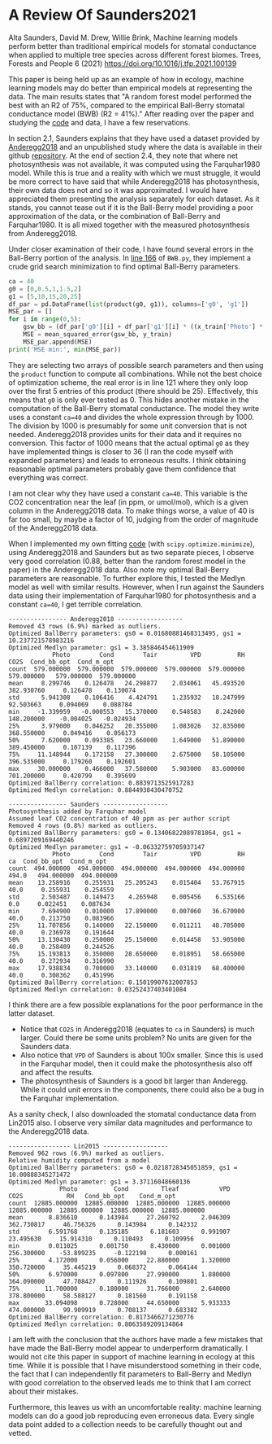 # A Review Of Saunders2021 

Alta Saunders, David M. Drew, Willie Brink, Machine learning models perform better than traditional empirical models for stomatal conductance when applied to multiple tree species across different forest biomes. Trees, Forests and People 6 (2021) https://doi.org/10.1016/j.tfp.2021.100139

This paper is being held up as an example of how in ecology, machine learning models may do better than empirical models at representing the data. The main results states that "A random forest model performed the best with an R2 of 75%, compared to the empirical Ball-Berry stomatal conductance model (BWB) (R2 = 41%)." After reading over the paper and studying the [code](https://github.com/altazietsman/ML-stomatal-conductance-models) and data, I have a few reservations.

In section 2.1, Saunders explains that they have used a dataset provided by [Anderegg2018](https://figshare.com/articles/dataset/AllData_EcologyLetters_Figshare_v1_3-18_csv/6066449/1) and an unpublished study where the data is available in their github [repository](https://github.com/altazietsman/ML-stomatal-conductance-models). At the end of section 2.4, they note that where net photosynthesis was not available, it was computed using the Farquhar1980 model. While this is true and a reality with which we must struggle, it would be more correct to have said that while Anderegg2018 has photosynthesis, their own data does not and so it was approximated. I would have appreciated them presenting the analysis separately for each dataset. As it stands, you cannot tease out if it is the Ball-Berry model providing a poor approximation of the data, or the combination of Ball-Berry and Farquhar1980. It is all mixed together with the measured photosynthesis from Anderegg2018.

Under closer examination of their code, I have found several errors in the Ball-Berry portion of the analysis. In [line 166](https://github.com/altazietsman/ML-stomatal-conductance-models/blob/master/Model%20development/BWB.py#L116) of ``BWB.py``, they implement a crude grid search minimization to find optimal Ball-Berry parameters.
```python
ca = 40
g0 = [0,0.5,1,1.5,2]
g1 = [5,10,15,20,25]
df_par = pd.DataFrame(list(product(g0, g1)), columns=['g0', 'g1'])
MSE_par = []
for i in range(0,5):
    gsw_bb = (df_par['g0'][i] + df_par['g1'][i] * ((x_train['Photo'] * x_train['RH']) / ca)) / 1000
    MSE = mean_squared_error(gsw_bb, y_train)
    MSE_par.append(MSE)
print('MSE min:', min(MSE_par))
```
They are selecting two arrays of possible search parameters and then using the ``product`` function to compute all combinations. While not the best choice of optimization scheme, the real error is in line 121 where they only loop over the first 5 entries of this product (there should be 25). Effectively, this means that ``g0`` is only ever tested as 0. This hides another mistake in the computation of the Ball-Berry stomatal conductance. The model they write uses a constant ``ca=40`` and divides the whole expression through by 1000. The division by 1000 is presumably for some unit conversion that is not needed. Anderegg2018 provides units for their data and it requires no conversion. This factor of 1000 means that the actual optimal ``g0`` as they have implemented things is closer to 36 (I ran the code myself with expanded parameters) and leads to erroneous results. I think obtaining reasonable optimal parameters probably gave them confidence that everything was correct.

I am not clear why they have used a constant ``ca=40``. This variable is the CO2 concentration near the leaf (in ppm, or umol/mol), which is a given column in the Anderegg2018 data. To make things worse, a value of 40 is far too small, by maybe a factor of 10, judging from the order of magnitude of the Anderegg2018 data.

When I implemented my own fitting [code](https://github.com/nocollier/MLPhotoSynthesis/blob/main/stomatal_conductance.py) (with ``scipy.optimize.minimize``), using Anderegg2018 and Saunders but as two separate pieces, I observe very good correlation (0.88, better than the random forest model in the paper) in the Anderegg2018 data. Also note my optimal Ball-Berry parameters are reasonable. To further explore this, I tested the Medlyn model as well with similar results. However, when I run against the Saunders data using their implementation of Farquhar1980 for photosynthesis and a constant ``ca=40``, I get terrible correlation.

```
---------------- Anderegg2018 ------------------
Removed 43 rows (6.9%) marked as outliers.
Optimized BallBerry parameters: gs0 = 0.01680881468313495, gs1 = 10.237721578983216
Optimized Medlyn parameter: gs1 = 3.385846454611909
            Photo        Cond        Tair         VPD          RH        CO2S  Cond_bb_opt  Cond_m_opt
count  579.000000  579.000000  579.000000  579.000000  579.000000  579.000000   579.000000  579.000000
mean     8.299746    0.126478   24.298877    2.034061   45.493520  382.930760     0.126478    0.130074
std      5.941308    0.106416    4.424791    1.235932   18.247999   92.503663     0.094069    0.088784
min     -1.339959   -0.000553   15.370000    0.548583    8.242000  148.200000    -0.004025   -0.024934
25%      3.979000    0.046252   20.355000    1.083026   32.835000  368.550000     0.049416    0.056173
50%      7.620000    0.093385   23.660000    1.649000   51.890000  389.450000     0.107139    0.117396
75%     11.148944    0.172158   27.300000    2.675000   58.105000  396.535000     0.179260    0.192601
max     30.000000    0.466000   37.580000    5.903000   83.600000  701.200000     0.420799    0.395699
Optimized BallBerry correlation: 0.8839713525917283
Optimized Medlyn correlation: 0.8844930430470752

---------------- Saunders ------------------
Photosynthesis added by Farquhar model
Assumed leaf CO2 concentration of 40 ppm as per author script
Removed 4 rows (0.8%) marked as outliers.
Optimized BallBerry parameters: gs0 = 0.13406822089781864, gs1 = 0.6897209169440246
Optimized Medlyn parameter: gs1 = -0.06332759705937147
            Photo        Cond        Tair         VPD          RH     ca  Cond_bb_opt  Cond_m_opt
count  494.000000  494.000000  494.000000  494.000000  494.000000  494.0   494.000000  494.000000
mean    13.258916    0.255931   25.205243    0.015404   53.767915   40.0     0.255931    0.254559
std      2.503487    0.149473    4.265948    0.005456    6.535166    0.0     0.022451    0.087634
min      7.694900    0.010000   17.890000    0.007060   36.670000   40.0     0.213750    0.083966
25%     11.707856    0.140000   22.150000    0.011211   48.705000   40.0     0.236978    0.191644
50%     13.130430    0.250000   25.150000    0.014458   53.905000   40.0     0.258409    0.244526
75%     15.193813    0.350000   28.650000    0.018951   58.665000   40.0     0.272934    0.316990
max     17.938834    0.700000   33.140000    0.031819   68.400000   40.0     0.308362    0.451996
Optimized BallBerry correlation: 0.15019907632007853
Optimized Medlyn correlation: 0.03252437403401084
```

I think there are a few possible explanations for the poor performance in the latter dataset.

* Notice that ``CO2S`` in Anderegg2018 (equates to ``ca`` in Saunders) is much larger. Could there be some units problem? No units are given for the Saunders data.
* Also notice that ``VPD`` of Saunders is about 100x smaller. Since this is used in the Farquhar model, then it could make the photosynthesis also off and affect the results.
* The photosynthesis of Saunders is a good bit larger than Anderegg. While it could unit errors in the components, there could also be a bug in the Farquhar implementation.

As a sanity check, I also downloaded the stomatal conductance data from Lin2015 also. I observe very similar data magnitudes and performance to the Anderegg2018 data. 

```
----------------- Lin2015 ------------------
Removed 962 rows (6.9%) marked as outliers.
Relative humidity computed from a model
Optimized BallBerry parameters: gs0 = 0.0218728345051859, gs1 = 10.00888345271472
Optimized Medlyn parameter: gs1 = 3.37116048660136
              Photo          Cond         Tleaf           VPD          CO2S            RH   Cond_bb_opt    Cond_m_opt
count  12885.000000  12885.000000  12885.000000  12885.000000  12885.000000  12885.000000  12885.000000  12885.000000
mean       8.836610      0.143984     27.260792      2.046309    362.730817     46.756326      0.143984      0.142332
std        6.591768      0.135185      6.181603      0.991907     23.495630     15.914310      0.110493      0.109956
min        0.011025      0.001750      8.430000      0.001000    256.300000    -53.899235     -0.122198      0.000161
25%        4.172000      0.056000     22.880000      1.320000    350.720000     35.445219      0.068372      0.064144
50%        6.970000      0.097800     27.990000      1.880000    364.090000     47.708427      0.111926      0.109801
75%       11.700000      0.180000     31.766000      2.640000    378.800000     58.588127      0.181560      0.191158
max       33.094098      0.728000     44.650000      5.933333    474.000000     99.909919      0.708137      0.683382
Optimized BallBerry correlation: 0.8173466271230776
Optimized Medlyn correlation: 0.8063589209134864
```

I am left with the conclusion that the authors have made a few mistakes that have made the Ball-Berry model appear to underperform dramatically. I would not cite this paper in support of machine learning in ecology at this time. While it is possible that I have misunderstood something in their code, the fact that I can independently fit parameters to Ball-Berry and Medlyn with good correlation to the observed leads me to think that I am correct about their mistakes.

Furthermore, this leaves us with an uncomfortable reality: machine learning models can do a good job reproducing even erroneous data. Every single data point added to a collection needs to be carefully thought out and vetted.

